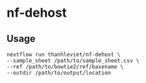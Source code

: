 # nf-dehost

## Usage

```
nextflow run thanhleviet/nf-dehost \
--sample_sheet /path/to/sample_sheet.csv \
--ref /path/to/bowtie2/ref/basename \
--outdir /path/to/output/location
```